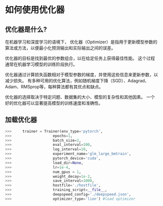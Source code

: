 # 如何使用优化器

## 优化器是什么?
在机器学习和深度学习的语境下，
优化器（Optimizer）是指用于更新模型参数的算法或方法，以便最小化预测输出和实际输出之间的误差。

优化器的目标是找到最优的参数组合，以在给定任务上获得最佳性能。
这个过程通常在机器学习模型的训练阶段执行。

优化器通过计算损失函数相对于模型参数的梯度，并使用这些信息来更新参数，以减少损失。
有多种可用的优化算法，例如随机梯度下降（SGD）、Adagrad、Adam、RMSprop等，每种算法都有其优点和缺点。

优化器的选择取决于特定问题、数据集的大小、模型的复杂性和其他因素。
一个好的优化器可以显著提高模型的训练速度和准确性。




## 加载优化器
```python
>>>     trainer = Trainer(env_type='pytorch',
>>>                   epochs=1,
>>>                   batch_size=2,
>>>                   eval_interval=100,
>>>                   log_interval=10,
>>>                   experiment_name='glm_large_bmtrain',
>>>                   pytorch_device='cuda',
>>>                   load_dir=None,
>>>                   lr=1e-4,
>>>                   num_gpus = 1,
>>>                   weight_decay=1e-2,
>>>                   save_interval=1000,
>>>                   hostfile='./hostfile',
>>>                   training_script=__file__,
>>>                   deepspeed_config='./deepspeed.json',
>>>                   optimizer_type='lion') #load optimizer
```

